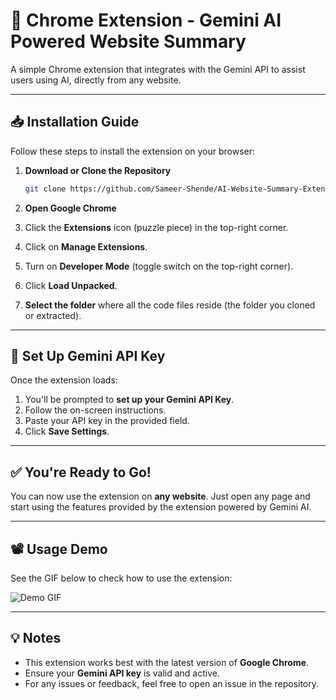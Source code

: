 # 🔌 Chrome Extension - Gemini AI Powered Website Summary 

A simple Chrome extension that integrates with the Gemini API to assist users using AI, directly from any website.

---

## 📥 Installation Guide

Follow these steps to install the extension on your browser:

1. **Download or Clone the Repository**

   ```bash
   git clone https://github.com/Sameer-Shende/AI-Website-Summary-Extension.git
   ```
2. **Open Google Chrome**

3. Click the **Extensions** icon (puzzle piece) in the top-right corner.

4. Click on **Manage Extensions**.

5. Turn on **Developer Mode** (toggle switch on the top-right corner).

6. Click **Load Unpacked**.

7. **Select the folder** where all the code files reside (the folder you cloned or extracted).

---

## 🔑 Set Up Gemini API Key

Once the extension loads:

1. You'll be prompted to **set up your Gemini API Key**.
2. Follow the on-screen instructions.
3. Paste your API key in the provided field.
4. Click **Save Settings**.

---

## ✅ You're Ready to Go!

You can now use the extension on **any website**. Just open any page and start using the features provided by the extension powered by Gemini AI.

---

## 📽️ Usage Demo

See the GIF below to check how to use the extension:

![Demo GIF](summary-extension.gif)

---

## 💡 Notes

- This extension works best with the latest version of **Google Chrome**.
- Ensure your **Gemini API key** is valid and active.
- For any issues or feedback, feel free to open an issue in the repository.

